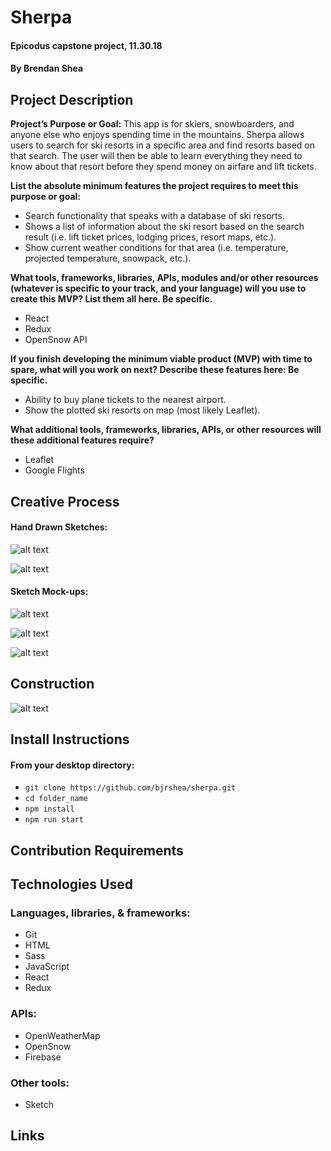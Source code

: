 # Sherpa

#### Epicodus capstone project, 11.30.18

#### By Brendan Shea

## Project Description

**Project’s Purpose or Goal:** This app is for skiers, snowboarders, and anyone else who enjoys spending time in the mountains. Sherpa allows users to search for ski resorts in a specific area and find resorts based on that search. The user will then be able to learn everything they need to know about that resort before they spend money on airfare and lift tickets.

**List the absolute minimum features the project requires to meet this purpose or goal:**

* Search functionality that speaks with a database of ski resorts.
* Shows a list of information about the ski resort based on the search result (i.e. lift ticket prices, lodging prices, resort maps, etc.).
* Show current weather conditions for that area (i.e. temperature, projected temperature, snowpack, etc.).

**What tools, frameworks, libraries, APIs, modules and/or other resources (whatever is specific to your track, and your language) will you use to create this MVP? List them all here. Be specific.**

* React
* Redux
* OpenSnow API

**If you finish developing the minimum viable product (MVP) with time to spare, what will you work on next? Describe these features here: Be specific.**

* Ability to buy plane tickets to the nearest airport.
* Show the plotted ski resorts on map (most likely Leaflet).

**What additional tools, frameworks, libraries, APIs, or other resources will these additional features require?**

* Leaflet
* Google Flights

## Creative Process

#### Hand Drawn Sketches:

![alt text](src/assets/images/splash_page.jpeg "Website's splash page")

![alt text](src/assets/images/results_page.jpeg "Website's results page")

#### Sketch Mock-ups:

![alt text](src/assets/images/splash_page_1.png "Digital splash page mock")

![alt text](src/assets/images/select_state_modal.png "Digital modal mock")

![alt text](src/assets/images/results_page_1.png "Digital results page mock")

## Construction

![alt text](src/assets/images/component_tree.png "Component tree")

## Install Instructions

#### From your desktop directory:

* `git clone https://github.com/bjrshea/sherpa.git`
* `cd folder_name`
* `npm install`
* `npm run start`

## Contribution Requirements

## Technologies Used

### Languages, libraries, & frameworks:

* Git
* HTML
* Sass
* JavaScript
* React
* Redux

### APIs:

* OpenWeatherMap
* OpenSnow
* Firebase

### Other tools:

* Sketch

## Links
